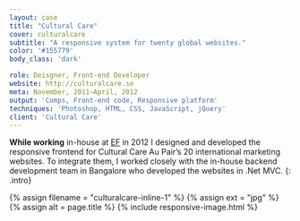 ```yaml
---
layout: case
title: "Cultural Care"
cover: culturalcare
subtitle: "A responsive system for twenty global websites."
color: '#155779'
body_class: 'dark'

role: Deisgner, Front-end Developer
website: http://culturalcare.se
meta: November, 2011–April, 2012
output: 'Comps, Front-end code, Responsive platform'
techniques: 'Photoshop, HTML, CSS, JavaScript, jQuery'
client: 'Cultural Care'
---
```


**While working** in-house at [EF] in 2012 I designed and developed the responsive frontend for Cultural Care Au Pair’s 20 international marketing websites. To integrate them, I worked closely with the in-house backend development team in Bangalore who developed the websites in .Net MVC.
{: .intro}

{% assign filename =  "culturalcare-inline-1" %}
{% assign ext = "jpg" %}
{% assign alt = page.title %}
{% include responsive-image.html %}

[EF]: http://ef.com
